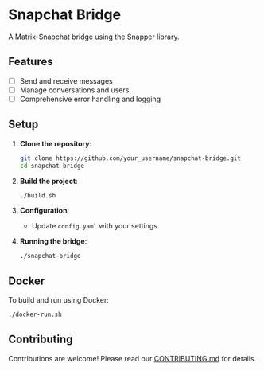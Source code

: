 
# Snapchat Bridge

A Matrix-Snapchat bridge using the Snapper library.

## Features

- [ ] Send and receive messages
- [ ] Manage conversations and users
- [ ] Comprehensive error handling and logging

## Setup

1. **Clone the repository**:
   ```bash
   git clone https://github.com/your_username/snapchat-bridge.git
   cd snapchat-bridge
   ```

2. **Build the project**:
   ```bash
   ./build.sh
   ```

3. **Configuration**:
   - Update `config.yaml` with your settings.

4. **Running the bridge**:
   ```bash
   ./snapchat-bridge
   ```

## Docker

To build and run using Docker:

```bash
./docker-run.sh
```

## Contributing

Contributions are welcome! Please read our [CONTRIBUTING.md](CONTRIBUTING.md) for details.
